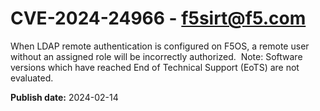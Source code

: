 # CVE-2024-24966 - f5sirt@f5.com


When LDAP remote authentication is configured on F5OS, a remote user without an assigned role will be incorrectly authorized.  Note: Software versions which have reached End of Technical Support (EoTS) are not evaluated.

**Publish date:** 2024-02-14
